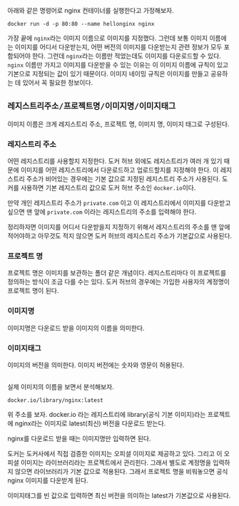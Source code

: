 아래와 같은 명령어로 nginx 컨테이너를 실행한다고 가정해보자.

`docker run -d -p 80:80 --name hellonginx nginx`

가장 끝에 `nginx`라는 이미지 이름으로 이미지를 지정했다. 그런데 보통 이미지 이름에는 이미지를 어디서 다운받는지, 어떤 버전의 이미지를 다운받는지 관련 정보가 모두 포함되어야 한다. 그런데 `nginx`라는 이름만 적었는데도 이미지를 다운로드할 수 있다. `nginx` 이름만 가지고 이미지를 다운받을 수 있는 이유는 이 이미지 이름에 규칙이 있고 기본으로 지정되는 값이 있기 때문이다. 이미지 네이밍 규칙은 이미지를 만들고 공유하는 데 있어서 꼭 필요한 정보이다. 

## `레지스트리주소/프로젝트명/이미지명/이미지태그`

이미지 이름은 크게 레지스트리 주소, 프로젝트 명, 이미지 명, 이미지 태그로 구성된다.

### 레지스트리 주소
어떤 레지스트리를 사용할지 지정한다. 도커 허브 외에도 레지스트리가 여러 개 있기 때문에 이미지를 어떤 레지스트리에서 다운로드하고 업로드할지를 지정해야 한다. 이 레지스트리 주소가 비어있는 경우에는 기본 값으로 지정된 레지스트리 주소가 사용된다. 도커를 사용하면 기본 레지스트리 값으로 도커 허브 주소인 `docker.io`이다.

만약 개인 레지스트리 주소가 `private.com` 이고 이 레지스트리에서 이미지를 다운받고 싶으면 맨 앞에 `private.com` 이라는 레지스트리의 주소를 입력해야 한다.

정리하자면 이미지를 어디서 다운받을지 지정하기 위해서 레지스트리의 주소를 맨 앞에 적어야하고 아무것도 적지 않으면 도커 허브의 레지스트리 주소가 기본값으로 사용된다. 

### 프로젝트 명
프로젝트 명은 이미지를 보관하는 폴더 같은 개념이다. 레지스트리마다 이 프로젝트를 정의하는 방식이 조금 다를 수는 있다. 도커 허브의 경우에는 가입한 사용자의 계정명이 프로젝트 명이 된다. 

### 이미지명
이미지명은 다운로드 받을 이미지의 이름을 의미한다.

### 이미지태그
이미지의 버전을 의미한다. 이미지 버전에는 숫자와 영문이 허용된다. 

## 

실제 이미지의 이름을 보면서 분석해보자.

`docker.io/library/nginx:latest`

위 주소를 보자. docker.io 라는 레지스트리에 library(공식 기본 이미지)라는 프로젝트에 nginx라는 이미지로 latest(최신) 버전을 다운로드 받는다. 

nginx를 다운로드 받을 때는 이미지명만 입력하면 된다.

도커는 도커사에서 직접 검증한 이미지는 오피셜 이미지로 제공하고 있다. 그리고 이 오피셜 이미지는 라이브러리라는 프로젝트에서 관리힌다. 그래서 별도로 계정명을 입력하지 않으면 라이브러리가 기본 값으로 적용된다. 그래서 프로젝트 명을 비워놓으면 공식 nginx 이미지를 다운받게 된다. 

이미지태그를 빈 값으로 입력하면 최신 버전을 의미하는 latest가 기본값으로 사용된다. 

